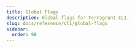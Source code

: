 ```yaml
---
title: Global Flags
description: Global flags for Terragrunt CLI.
slug: docs/reference/cli/global-flags
sidebar:
  order: 98
---
```

